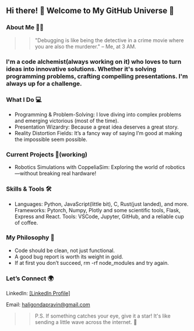 ## Hi there! 👋 Welcome to My GitHub Universe 🚀
### About Me 🧙‍♂️

>> "Debugging is like being the detective in a crime movie where you are also the murderer." – Me, at 3 AM.

### I'm a code alchemist(always working on it) who loves to turn ideas into innovative solutions. Whether it's solving programming problems, crafting compelling presentations. I'm always up for a challenge.

### What I Do 💻
* Programming & Problem-Solving: I love diving into complex problems and emerging victorious (most of the time).
* Presentation Wizardry: Because a great idea deserves a great story.
* Reality Distortion Fields: It’s a fancy way of saying I’m good at making the impossible seem possible.

### Current Projects 🌟(working)
* Robotics Simulations with CoppeliaSim: Exploring the world of robotics—without breaking real hardware!

### Skills & Tools 🛠️
* Languages: Python, JavaScript(little bit), C, Rust(just landed), and more.
Frameworks: Pytorch, Numpy, Plotly and some scientific tools, Flask, Express and React.
Tools: VSCode, Jupyter, GitHub, and a reliable cup of coffee.

### My Philosophy 🤔
* Code should be clean, not just functional.
* A good bug report is worth its weight in gold.
* If at first you don’t succeed, rm -rf node_modules and try again.

### Let’s Connect 🌍
LinkedIn: [[LinkedIn Profile]](https://www.linkedin.com/in/pravin-haligonda-3b0757266/)

Email: haligondapravin@gmail.com

>> P.S. If something catches your eye, give it a star! It's like sending a little wave across the internet. 🌟
<!--
**PravinHaligonda/PravinHaligonda** is a ✨ _special_ ✨ repository because its `README.md` (this file) appears on your GitHub profile.

Here are some ideas to get you started:

- 
- 🌱 I’m currently learning ...
- 👯 I’m looking to collaborate on ...
- 🤔 I’m looking for help with ...
- 💬 Ask me about ...
- 📫 How to reach me: ...
- 😄 Pronouns: ...
- ⚡ Fun fact: ...
-->
